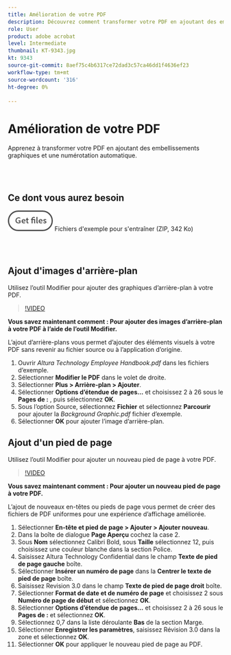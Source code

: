 ```yaml
---
title: Amélioration de votre PDF
description: Découvrez comment transformer votre PDF en ajoutant des embellissements graphiques et une numérotation automatique.
role: User
product: adobe acrobat
level: Intermediate
thumbnail: KT-9343.jpg
kt: 9343
source-git-commit: 8aef75c4b6317ce72dad3c57ca46dd1f4636ef23
workflow-type: tm+mt
source-wordcount: '316'
ht-degree: 0%

---
```


# Amélioration de votre PDF

Apprenez à transformer votre PDF en ajoutant des embellissements graphiques et une numérotation automatique.

<br> 

## Ce dont vous aurez besoin

[![Téléch. fichiers](../assets/Getfiles.png)](../assets/Enhance.zip)   Fichiers d&#39;exemple pour s&#39;entraîner (ZIP, 342 Ko)

<br> 

## Ajout d&#39;images d&#39;arrière-plan

Utilisez l’outil Modifier pour ajouter des graphiques d’arrière-plan à votre PDF.

>[!VIDEO](https://video.tv.adobe.com/v/338746?hidetitle=true)

**Vous savez maintenant comment : Pour ajouter des images d’arrière-plan à votre PDF à l’aide de l’outil Modifier.**

L’ajout d’arrière-plans vous permet d’ajouter des éléments visuels à votre PDF sans revenir au fichier source ou à l’application d’origine.

1. Ouvrir *Altura Technology Employee Handbook.pdf* dans les fichiers d’exemple.
1. Sélectionner **Modifier le PDF** dans le volet de droite.
1. Sélectionner **Plus > Arrière-plan > Ajouter**.
1. Sélectionner **Options d’étendue de pages...** et choisissez 2 à 26 sous le **Pages de :** , puis sélectionnez **OK**.
1. Sous l’option Source, sélectionnez **Fichier** et sélectionnez **Parcourir** pour ajouter la *Background Graphic.pdf* fichier d’exemple.
1. Sélectionner **OK** pour ajouter l’image d’arrière-plan.

## Ajout d&#39;un pied de page

Utilisez l’outil Modifier pour ajouter un nouveau pied de page à votre PDF.

>[!VIDEO](https://video.tv.adobe.com/v/338745?hidetitle=true)

**Vous savez maintenant comment : Pour ajouter un nouveau pied de page à votre PDF.**

L’ajout de nouveaux en-têtes ou pieds de page vous permet de créer des fichiers de PDF uniformes pour une expérience d’affichage améliorée.

1. Sélectionner **En-tête et pied de page > Ajouter > Ajouter nouveau**.
1. Dans la boîte de dialogue **Page Aperçu** cochez la case 2.
1. Sous **Nom** sélectionnez Calibri Bold, sous **Taille** sélectionnez 12, puis choisissez une couleur blanche dans la section Police.
1. Saisissez Altura Technology Confidential dans le champ **Texte de pied de page gauche** boîte.
1. Sélectionner **Insérer un numéro de page** dans la **Centrer le texte de pied de page** boîte.
1. Saisissez Revision 3.0 dans le champ **Texte de pied de page droit** boîte.
1. Sélectionner **Format de date et de numéro de page** et choisissez 2 sous **Numéro de page de début** et sélectionnez **OK**.
1. Sélectionner **Options d’étendue de pages...** et choisissez 2 à 26 sous le **Pages de :** et sélectionnez **OK**.
1. Sélectionnez 0,7 dans la liste déroulante **Bas** de la section Marge.
1. Sélectionner **Enregistrer les paramètres**, saisissez Révision 3.0 dans la zone et sélectionnez **OK**.
1. Sélectionner **OK** pour appliquer le nouveau pied de page au PDF.


